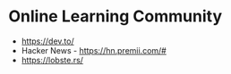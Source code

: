 # Online Learning Community
* https://dev.to/
* Hacker News - https://hn.premii.com/#
* https://lobste.rs/
